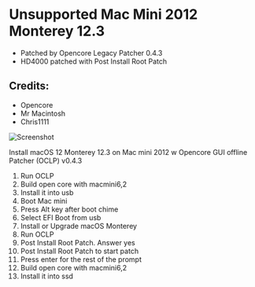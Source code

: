 # Unsupported Mac Mini 2012 Monterey 12.3
* Patched by Opencore Legacy Patcher 0.4.3
* HD4000 patched with Post Install Root Patch
## Credits:
* Opencore
* Mr Macintosh
* Chris1111

![Screenshot](https://github.com/yahgoo/Unsupported-Mac-Mini-2012-Monterey/blob/main/img/Screenshot%202021-07-04%20at%201.44.33%20PM.png)

Install macOS 12 Monterey 12.3 on Mac mini 2012 w Opencore GUI offline Patcher (OCLP) v0.4.3
1. Run OCLP
2. Build open core with macmini6,2
3. Install it into usb
4. Boot Mac mini
5. Press Alt key after boot chime
6. Select EFI Boot from usb
7. Install or Upgrade macOS Monterey
8. Run OCLP
9. Post Install Root Patch. Answer yes
10. Post Install Root Patch to start patch
11. Press enter for the rest of the prompt 
12. Build open core with macmini6,2
13. Install it into ssd
